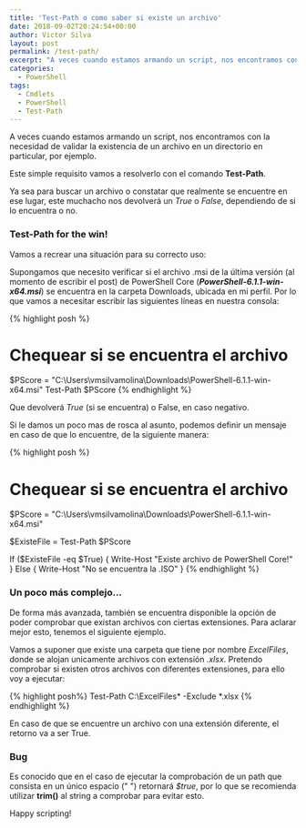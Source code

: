```yaml
---
title: 'Test-Path o como saber si existe un archivo'
date: 2018-09-02T20:24:54+00:00
author: Victor Silva
layout: post
permalink: /test-path/
excerpt: "A veces cuando estamos armando un script, nos encontramos con la necesidad de validar la existencia de un archivo en un directorio en particular, por ejemplo. Este simple requisito vamos a resolverlo con el comando 'Test-Path'."
categories:
  - PowerShell
tags:
  - Cmdlets
  - PowerShell
  - Test-Path
---
```


A veces cuando estamos armando un script, nos encontramos con la necesidad de validar la existencia de un archivo en un directorio en particular, por ejemplo.

Este simple requisito vamos a resolverlo con el comando **Test-Path**.

Ya sea para buscar un archivo o constatar que realmente se encuentre en ese lugar, este muchacho nos devolverá un _True_ o _False_, dependiendo de si lo encuentra o no.

### Test-Path for the win!

Vamos a recrear una situación para su correcto uso:

Supongamos que necesito verificar si el archivo .msi de la última versión (al momento de escribir el post) de PowerShell Core (**_PowerShell-6.1.1-win-x64.msi_**) se encuentra en la carpeta Downloads, ubicada en mi perfil. Por lo que vamos a necesitar escribir las siguientes líneas en nuestra consola:

{% highlight posh %}
# Chequear si se encuentra el archivo
  $PScore = "C:\Users\vmsilvamolina\Downloads\PowerShell-6.1.1-win-x64.msi"
  Test-Path $PScore
{% endhighlight %}


Que devolverá *True* (si se encuentra) o False, en caso negativo.

Si le damos un poco mas de rosca al asunto, podemos definir un mensaje en caso de que lo encuentre, de la siguiente manera:

{% highlight posh %}
# Chequear si se encuentra el archivo
  $PScore = "C:\Users\vmsilvamolina\Downloads\PowerShell-6.1.1-win-x64.msi"

  $ExisteFile = Test-Path $PScore

  If ($ExisteFile -eq $True) {
    Write-Host "Existe archivo de PowerShell Core!"
  } Else {
    Write-Host "No se encuentra la .ISO"
  }
{% endhighlight %}

### Un poco más complejo...

De forma más avanzada, también se encuentra disponible la opción de poder comprobar que existan archivos con ciertas extensiones. Para aclarar mejor esto, tenemos el siguiente ejemplo.

Vamos a suponer que existe una carpeta que tiene por nombre *ExcelFiles*, donde se alojan unicamente archivos con extensión *.xlsx*. Pretendo comprobar si existen otros archivos con diferentes extensiones, para ello voy a ejecutar:

{% highlight posh%}
  Test-Path C:\ExcelFiles\* -Exclude *.xlsx
{% endhighlight %}

En caso de que se encuentre un archivo con una extensión diferente, el retorno va a ser True.

### Bug

Es conocido que en el caso de ejecutar la comprobación de un path que consista en un único espacio (" ") retornará *$true*, por lo que se recomienda utilizar **trim()** al string a comprobar para evitar esto.

Happy scripting!